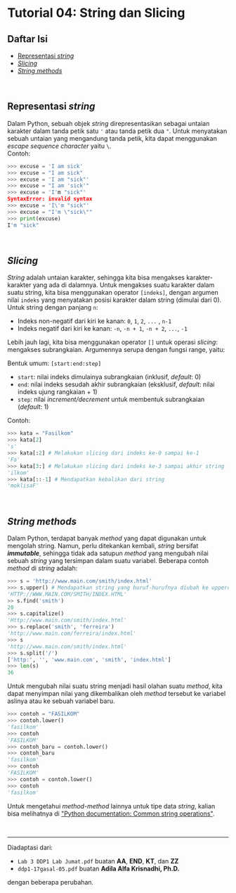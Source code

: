 # Tutorial 04: String dan Slicing

## Daftar Isi

- [Representasi *string*](#representasi-string)
- [*Slicing*](#slicing)
- [*String methods*](#string-methods)

<br>

## Representasi *string*

Dalam Python, sebuah objek *string* direpresentasikan sebagai untaian karakter
dalam tanda petik satu `'` atau tanda petik dua `"`. Untuk menyatakan sebuah
untaian yang mengandung tanda petik, kita dapat menggunakan *escape sequence*
*character* yaitu `\`.  
Contoh:

```python
>>> excuse = 'I am sick'
>>> excuse = "I am sick"
>>> excuse = 'I am "sick"'
>>> excuse = "I am 'sick'"
>>> excuse = 'I'm "sick"'
SyntaxError: invalid syntax
>>> excuse = 'I\'m "sick"'
>>> excuse = "I'm \"sick\""
>>> print(excuse)
I'm "sick"
```

<br>

## *Slicing*

*String* adalah untaian karakter, sehingga kita bisa mengakses
karakter-karakter yang ada di dalamnya. Untuk mengakses suatu karakter dalam
suatu string, kita bisa menggunakan operator `[indeks]`, dengan argumen nilai
`indeks` yang menyatakan posisi karakter dalam string (dimulai dari 0).  
Untuk string dengan panjang `n`:
  - Indeks non-negatif dari kiri ke kanan: `0`, `1`, `2`, `...` , `n-1`
  - Indeks negatif dari kiri ke kanan: `-n`, `-n + 1`, `-n + 2`, `...`, `-1`

Lebih jauh lagi, kita bisa menggunakan operator `[]` untuk operasi *slicing*:
mengakses subrangkaian. Argumennya serupa dengan fungsi range, yaitu:

Bentuk umum: `[start:end:step]`
  - `start`: nilai indeks dimulainya subrangkaian (inklusif, *default*: 0)
  - `end`: nilai indeks sesudah akhir subrangkaian (eksklusif, *default*: nilai
    indeks ujung rangkaian + 1)
  - `step`: nilai *increment/decrement* untuk membentuk subrangkaian
    (*default*: 1)

Contoh:

```python
>>> kata = "Fasilkom"
>>> kata[2]
's'
>>> kata[:2] # Melakukan slicing dari indeks ke-0 sampai ke-1
'Fa'
>>> kata[3:] # Melakukan slicing dari indeks ke-3 sampai akhir string
'ilkom'
>>> kata[::-1] # Mendapatkan kebalikan dari string
'moklisaF'
```

<br>

## *String methods*

Dalam Python, terdapat banyak *method* yang dapat digunakan untuk mengolah
string. Namun, perlu ditekankan kembali, *string* bersifat ***immutable***,
sehingga tidak ada satupun *method* yang mengubah nilai sebuah *string* yang
tersimpan dalam suatu variabel. Beberapa contoh *method* di *string* adalah:

```python
>>> s = 'http://www.main.com/smith/index.html'
>>> s.upper() # Mendapatkan string yang huruf-hurufnya diubah ke uppercase
'HTTP://WWW.MAIN.COM/SMITH/INDEX.HTML'
>> s.find('smith')
20
>>> s.capitalize()
'Http://www.main.com/smith/index.html'
>>> s.replace('smith', 'ferreira')
'http://www.main.com/ferreira/index.html'
>>> s
'http://www.main.com/smith/index.html'
>>> s.split('/')
['http:', '', 'www.main.com', 'smith', 'index.html']
>>> len(s)
36
```

Untuk mengubah nilai suatu string menjadi hasil olahan suatu *method*, kita
dapat menyimpan nilai yang dikembalikan oleh *method* tersebut ke variabel
aslinya atau ke sebuah variabel baru.

```python
>>> contoh = "FASILKOM"
>>> contoh.lower()
'fasilkom'
>>> contoh
'FASILKOM'
>>> contoh_baru = contoh.lower()
>>> contoh_baru
'fasilkom'
>>> contoh
'FASILKOM'
>>> contoh = contoh.lower()
>>> contoh
'fasilkom'
```

Untuk mengetahui *method-method* lainnya untuk tipe data *string*, kalian bisa
melihatnya di ["Python documentation: Common string operations"][python docs].

<br>

---

Diadaptasi dari:

- `Lab 3 DDP1 Lab Jumat.pdf` buatan **AA**, **END**, **KT**, dan **ZZ**
- `ddp1-17gasal-05.pdf` buatan **Adila Alfa Krisnadhi, Ph.D.**

dengan beberapa perubahan.

[python docs]: https://docs.python.org/3/library/string.html
